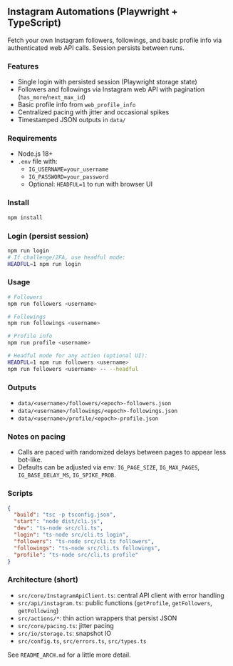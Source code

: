 ## Instagram Automations (Playwright + TypeScript)

Fetch your own Instagram followers, followings, and basic profile info via authenticated web API calls. Session persists between runs.

### Features

- Single login with persisted session (Playwright storage state)
- Followers and followings via Instagram web API with pagination (`has_more`/`next_max_id`)
- Basic profile info from `web_profile_info`
- Centralized pacing with jitter and occasional spikes
- Timestamped JSON outputs in `data/`

### Requirements

- Node.js 18+
- `.env` file with:
  - `IG_USERNAME=your_username`
  - `IG_PASSWORD=your_password`
  - Optional: `HEADFUL=1` to run with browser UI

### Install

```bash
npm install
```

### Login (persist session)

```bash
npm run login
# If challenge/2FA, use headful mode:
HEADFUL=1 npm run login
```

### Usage

```bash
# Followers
npm run followers <username>

# Followings
npm run followings <username>

# Profile info
npm run profile <username>

# Headful mode for any action (optional UI):
HEADFUL=1 npm run followers <username>
npm run followers <username> -- --headful
```

### Outputs

- `data/<username>/followers/<epoch>-followers.json`
- `data/<username>/followings/<epoch>-followings.json`
- `data/<username>/profile/<epoch>-profile.json`

### Notes on pacing

- Calls are paced with randomized delays between pages to appear less bot-like.
- Defaults can be adjusted via env: `IG_PAGE_SIZE`, `IG_MAX_PAGES`, `IG_BASE_DELAY_MS`, `IG_SPIKE_PROB`.

### Scripts

```json
{
  "build": "tsc -p tsconfig.json",
  "start": "node dist/cli.js",
  "dev": "ts-node src/cli.ts",
  "login": "ts-node src/cli.ts login",
  "followers": "ts-node src/cli.ts followers",
  "followings": "ts-node src/cli.ts followings",
  "profile": "ts-node src/cli.ts profile"
}
```

### Architecture (short)

- `src/core/InstagramApiClient.ts`: central API client with error handling
- `src/api/instagram.ts`: public functions (`getProfile`, `getFollowers`, `getFollowing`)
- `src/actions/*`: thin action wrappers that persist JSON
- `src/core/pacing.ts`: jitter pacing
- `src/io/storage.ts`: snapshot IO
- `src/config.ts`, `src/errors.ts`, `src/types.ts`

See `README_ARCH.md` for a little more detail.
